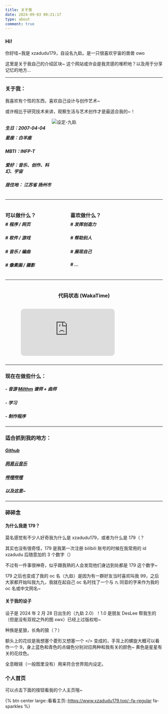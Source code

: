 ```yaml
---
title: 关于我
date: 2024-09-03 00:21:17
type: about
comment: true
---
```


<style>

    .primary {
        color: var(--primary-color);
    }

    .midcontent {
        /* width: 100%; */
        display: flex;
        Justify-content: center;
    }

    .wl-reaction {
        display: none;
    }

    .row-box, .row-box-first {
        display: flex;
        flex-direction: row;
        justify-content: space-between;
    }

    @media (max-width: 892px) {
        .row-box-first {
            flex-direction: column-reverse;
        }
    }

</style>

### Hi!

你好哇~我是 xzadudu179，自设名九镹。是一只很喜欢宇宙的兽兽 owo

这里是关于我自己的介绍区块~ 这个网站或许会是我灵感的堆积地？以及用于分享记忆的地方...

---

### 关于我：

我喜欢有个性的东西，喜欢自己设计与创作艺术~

或许相比于研究技术来讲，观察生活与艺术创作才是最适合我的~！

<div class="row-box-first">

<div>


##### 生日：<font class="primary">2007-04-04</font>

<div style="margin-bottom:-13px"></div>

##### 星座：<font class="primary">白羊座</font>

##### MBTI：<font class="primary">INFP-T</font>

##### 爱好：<font class="primary">音乐、创作、科幻、宇宙</font>

##### 居住地： <font class="primary">江苏省 扬州市</font>

</div>

<div style="max-width: 355px;width: 100%">
    <img style="margin-top: 0;" src="https://image.179.life/images/179.png" data-src="https://image.179.life/images/179.png" alt="设定-九镹">
</div>

</div>

---

<div class="row-box">

<div style="width:355px">

### 可以做什么？

<div style="margin-bottom:-13px"></div>

##### # <font class="primary">程序 / 网页</font>

##### # <font class="primary">软件 / 游戏</font>

##### # <font class="primary">音乐 / 编曲</font>

##### # <font class="primary">像素画 / 摄影</font>

</div>

<div style="max-width: 355px;width: 100%">

### 喜欢做什么？

<div style="margin-bottom:-13px"></div>

##### # <font class="primary">发挥创造力</font>

##### # <font class="primary">帮助别人</font>

##### # <font class="primary">展现自己</font>

##### # <font class="primary">...</font>

</div>

</div>

---

<div class="midcontent">

### 代码状态 (WakaTime)

</div>

<div class="midcontent">
<figure style="width:80%;"><embed src="https://wakatime.com/share/@xzadudu179/6a499d57-c43f-420b-8a7c-60ba9c175540.svg" style="border-radius:10px"></embed></figure>
</div>

---

### 现在在做些什么：
##### - 音游 [Milthm](https://milthm.com/) 谱师 + 曲师
##### - 学习
##### - 制作程序
---

### 适合抓到我的地方：

##### <i class="fa-regular fa-code-compare"></i> <font class="primary"> [Github](https://github.com/xzadudu179) </font>

##### <i class="fa-regular fa-music"></i> <font class="primary"> [网易云音乐](https://music.163.com/#/user/home?id=318786091) </font>

##### <i class="fa-regular fa-tv-retro"></i> <font class="primary"> [哔哩哔哩](https://space.bilibili.com/70738350) </font>

##### 以及这里~

---

### 碎碎念

#### <font class="primary">为什么我是 179？</font>

莫名感觉有不少人好奇我为什么是 xzadudu179，或者为什么是 179（？

其实也没有很奇怪，179 是我第一次注册 bilibili 账号的时候在我常用的 id xzadudu 后随意加的 3 个数字（）

不过有一件事很神奇，似乎跟我熟的人会发现他们身边到处都是 179 这个数字~

179 之后也变成了我的 oc 名（九镹）是因为有一群好友当时喜欢叫我 99，之后大家都开始叫我九九，我就在起自己 oc 名时找了一个与 `九` 同音的字来作为我的 oc 名或中文网名~


#### <font class="primary">关于我的设子</font>

设子是 2024 年 2 月 28 日出生的（九镹 2.0）！1.0 是朋友 DesLee 帮我生的（但是没有双视之外的图 xwx）已经上过版权啦~

种族是星狼，长角的狼（？）

额头上的花纹是我想塞个菱形又想塞一个 </> 变成的，手背上的螺旋大概可以看作一个 9，身上蓝色和青色的点缀色分别对应两种和我有关的颜色~ 黄色是星星有关的花纹色。

全息眼镜（一般图里没有）用来符合世界观内设定。

### 个人首页

可以点击下面的按钮看我的个人主页哦~

{% btn center large::看看主页::https://www.xzadudu179.top/::fa-regular fa-sparkles %}